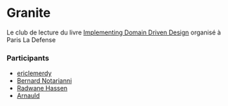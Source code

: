 Granite
=======

Le club de lecture du livre [Implementing Domain Driven Design](http://www.amazon.fr/Implementing-Domain-Driven-Design-Vaughn-Vernon/dp/0321834577) organisé à Paris La Defense

### Participants
 - [ericlemerdy](https://github.com/ericlemerdy)
 - [Bernard Notarianni](https://github.com/BernardNotarianni)
 - [Radwane Hassen](https://github.com/dotnetstation)
 - [Arnauld](https://github.com/Arnauld)
